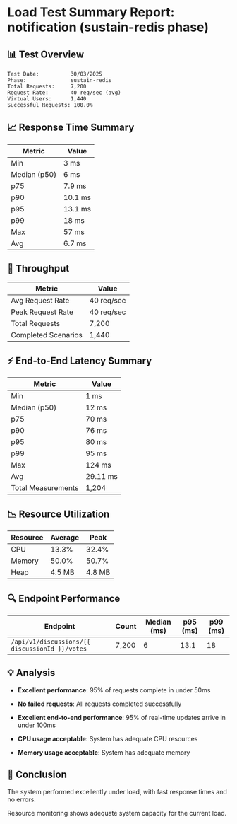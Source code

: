# Load Test Summary Report: notification (sustain-redis phase)

## 📊 Test Overview

```
Test Date:          30/03/2025
Phase:              sustain-redis
Total Requests:     7,200
Request Rate:       40 req/sec (avg)
Virtual Users:      1,440
Successful Requests: 100.0%
```

## 📈 Response Time Summary

| Metric       | Value   |
| ------------ | ------- |
| Min          | 3 ms    |
| Median (p50) | 6 ms    |
| p75          | 7.9 ms  |
| p90          | 10.1 ms |
| p95          | 13.1 ms |
| p99          | 18 ms   |
| Max          | 57 ms   |
| Avg          | 6.7 ms  |

## 🚦 Throughput

| Metric              | Value      |
| ------------------- | ---------- |
| Avg Request Rate    | 40 req/sec |
| Peak Request Rate   | 40 req/sec |
| Total Requests      | 7,200      |
| Completed Scenarios | 1,440      |

## ⚡ End-to-End Latency Summary

| Metric             | Value    |
| ------------------ | -------- |
| Min                | 1 ms     |
| Median (p50)       | 12 ms    |
| p75                | 70 ms    |
| p90                | 76 ms    |
| p95                | 80 ms    |
| p99                | 95 ms    |
| Max                | 124 ms   |
| Avg                | 29.11 ms |
| Total Measurements | 1,204    |

## 📉 Resource Utilization

| Resource | Average | Peak   |
| -------- | ------- | ------ |
| CPU      | 13.3%   | 32.4%  |
| Memory   | 50.0%   | 50.7%  |
| Heap     | 4.5 MB  | 4.8 MB |

## 🔍 Endpoint Performance

| Endpoint                                       | Count | Median (ms) | p95 (ms) | p99 (ms) |
| ---------------------------------------------- | ----- | ----------- | -------- | -------- |
| `/api/v1/discussions/{{ discussionId }}/votes` | 7,200 | 6           | 13.1     | 18       |

## 💡 Analysis

- **Excellent performance**: 95% of requests complete in under 50ms

- **No failed requests**: All requests completed successfully

- **Excellent end-to-end performance**: 95% of real-time updates arrive in under 100ms

- **CPU usage acceptable**: System has adequate CPU resources

- **Memory usage acceptable**: System has adequate memory

## 📝 Conclusion

The system performed excellently under load, with fast response times and no errors.

Resource monitoring shows adequate system capacity for the current load.
